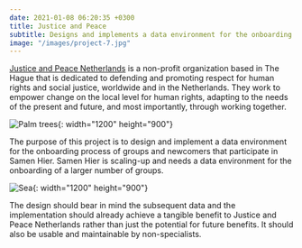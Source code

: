 ```yaml
---
date: 2021-01-08 06:20:35 +0300
title: Justice and Peace
subtitle: Designs and implements a data environment for the onboarding process of groups and newcomers that participate in Samen Hier.
image: "/images/project-7.jpg"
---
```


<a href="https://justiceandpeace.nl/en/">Justice and Peace Netherlands</a> is a non-profit organization based in The Hague that is dedicated to defending and promoting respect for human rights and social justice, worldwide and in the Netherlands. They work to empower change on the local level for human rights, adapting to the needs of the present and future, and most importantly, through working together.

![Palm trees](/images/image-example-3.jpg){: width="1200" height="900"}

The purpose of this project is to design and implement a data environment for the onboarding process of groups and newcomers that participate in Samen Hier. Samen Hier is scaling-up and needs a data environment for the onboarding of a larger number of groups.

![Sea](/images/image-example-4.jpg){: width="1200" height="900"}

The design should bear in mind the subsequent data and the implementation should already achieve a tangible benefit to Justice and Peace Netherlands rather than just the potential for future benefits. It should also be usable and maintainable by non-specialists.


